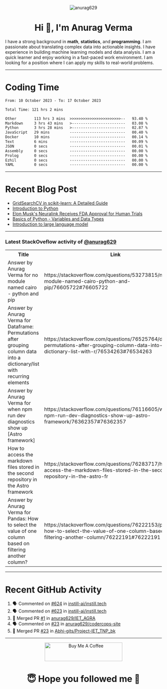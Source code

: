 

<p align="center"> <img src="https://komarev.com/ghpvc/?username=anurag629&label=Profile%20views&color=0e75b6&style=flat" alt="anurag629" /> </p>

<h1 align="center">Hi 👋, I'm Anurag Verma</h1>

I have a strong background in **math**, **statistics**, and **programming**. I am passionate about translating complex data into actionable insights. I have experience in building machine learning models and data analysis. I am a quick learner and enjoy working in a fast-paced work environment. I am looking for a position where I can apply my skills to real-world problems.

---

# Coding Time 
<!--START_SECTION:waka-->

```txt
From: 10 October 2023 - To: 17 October 2023

Total Time: 121 hrs 2 mins

Other        113 hrs 3 mins  >>>>>>>>>>>>>>>>>>>>>>>--   93.40 %
Markdown     3 hrs 43 mins   >------------------------   03.08 %
Python       3 hrs 28 mins   >------------------------   02.87 %
JavaScript   29 mins         -------------------------   00.40 %
Docker       10 mins         -------------------------   00.14 %
Text         6 mins          -------------------------   00.09 %
JSON         0 secs          -------------------------   00.01 %
Assembly     0 secs          -------------------------   00.00 %
Prolog       0 secs          -------------------------   00.00 %
Ezhil        0 secs          -------------------------   00.00 %
YAML         0 secs          -------------------------   00.00 %
```

<!--END_SECTION:waka-->


---
# Recent Blog Post

<!-- BLOG-POST-LIST:START -->
- [GridSearchCV in scikit-learn: A Detailed Guide](https://codercops.tech/blog/gridsearchcv-in-scikit-learn-a-detailed-guide)
- [Introduction to Python](https://codercops.tech/blog/python-tutorial/introduction-to-python)
- [Elon Musk&#39;s Neuralink Receives FDA Approval for Human Trials](https://codercops.tech/blog/elon-musks-neuralink-receives-fda-approval-for-human-trials)
- [Basics of Python - Variables and Data Types](https://codercops.tech/blog/python-basics-of-python-variables-and-data-types)
- [Introduction to large language model](https://codercops.tech/blog/introduction-to-large-language-model)
<!-- BLOG-POST-LIST:END -->

---

### Latest StackOveflow activity of [@anurag629](https://github.com/anurag629)
<table>
  <tr><th>Title</th><th>Link</th></tr>
  <!-- STACKOVERFLOW:START --><tr><td>Answer by Anurag Verma for no module named cairo - python and pip</td><td>https://stackoverflow.com/questions/53273815/no-module-named-cairo-python-and-pip/76605722#76605722</td></tr><tr><td>Answer by Anurag Verma for Dataframe: Permutations after grouping column data into a dictionary/list with recurring elements</td><td>https://stackoverflow.com/questions/76525764/dataframe-permutations-after-grouping-column-data-into-a-dictionary-list-with-r/76534263#76534263</td></tr><tr><td>Answer by Anurag Verma for when npm run dev diagnostics show up [Astro framework]</td><td>https://stackoverflow.com/questions/76116605/when-npm-run-dev-diagnostics-show-up-astro-framework/76362357#76362357</td></tr><tr><td>How to access the markdown files stored in the second repository in the Astro framework</td><td>https://stackoverflow.com/questions/76283717/how-to-access-the-markdown-files-stored-in-the-second-repository-in-the-astro-fr</td></tr><tr><td>Answer by Anurag Verma for Pandas: How to select the value of one column based on filtering another column?</td><td>https://stackoverflow.com/questions/76222153/pandas-how-to-select-the-value-of-one-column-based-on-filtering-another-column/76222191#76222191</td></tr><!-- STACKOVERFLOW:END -->
</table>

---

# Recent GitHub Activity
<!--START_SECTION:activity-->
1. 🗣 Commented on [#624](https://github.com/instill-ai/instill.tech/pull/624#issuecomment-1766301859) in [instill-ai/instill.tech](https://github.com/instill-ai/instill.tech)
2. 🗣 Commented on [#623](https://github.com/instill-ai/instill.tech/pull/623#issuecomment-1766301163) in [instill-ai/instill.tech](https://github.com/instill-ai/instill.tech)
3. 🎉 Merged PR [#1](https://github.com/anurag629/IET_AGRA/pull/1) in [anurag629/IET_AGRA](https://github.com/anurag629/IET_AGRA)
4. 🗣 Commented on [#23](https://github.com/anurag629/codercops-site/pull/23#issuecomment-1763283572) in [anurag629/codercops-site](https://github.com/anurag629/codercops-site)
5. 🎉 Merged PR [#23](https://github.com/Abhi-gits/Project-IET_TNP_bk/pull/23) in [Abhi-gits/Project-IET_TNP_bk](https://github.com/Abhi-gits/Project-IET_TNP_bk)
<!--END_SECTION:activity-->

---

<p align="center"> 
<a href="https://www.buymeacoffee.com/anurag629" target="_blank"><img src="https://cdn.buymeacoffee.com/buttons/default-orange.png" alt="Buy Me A Coffee" height="60" width="250"></a>
</p>


<h1 align="center"> 😇 Hope you followed me 🥰  </h1>
